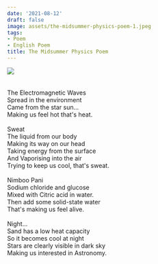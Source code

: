 ```yaml
---
date: '2021-08-12'
draft: false
image: assets/the-midsummer-physics-poem-1.jpeg
tags:
- Poem
- English Poem
title: The Midsummer Physics Poem
---
```

[![](https://blogger.googleusercontent.com/img/b/R29vZ2xl/AVvXsEjyWzyXhnJ7J97IGwmf-j4r11F6lYMB72iFyIJlrVX6O4WUgHXvjnobvHIhHmoWQNzQZn2s1KDmABzS7sKW5iJJhMq7Z88Ks9fbvtEsfiH0Fwc83XdyG23xLmcOWpCkXpMeYFnXiX0yATWBGipUy1tvZWvKk6THZEMxFL7InvqJHrNVNmryy6XmNdon3A/w355-h266/IMG_20200306_152735.jpg)](https://blogger.googleusercontent.com/img/b/R29vZ2xl/AVvXsEjyWzyXhnJ7J97IGwmf-j4r11F6lYMB72iFyIJlrVX6O4WUgHXvjnobvHIhHmoWQNzQZn2s1KDmABzS7sKW5iJJhMq7Z88Ks9fbvtEsfiH0Fwc83XdyG23xLmcOWpCkXpMeYFnXiX0yATWBGipUy1tvZWvKk6THZEMxFL7InvqJHrNVNmryy6XmNdon3A/s4160/IMG_20200306_152735.jpg)\
  \
  \
The Electromagnetic Waves\
Spread in the environment\
Came from the star sun...\
Making us feel hot that's heat.\
  \
Sweat \
The liquid from our body\
Making its way on our head\
Taking energy from the surface\
And Vaporising into the air\
Trying to keep us cool, that's sweat.\
  \
Nimboo Pani\
Sodium chloride and glucose \
Mixed with Citric acid in water.\
Then add some solid-state water\
That's making us feel alive.\
  \
Night...\
Sand has a low heat capacity\
So it becomes cool at night \
Stars are clearly visible in dark sky\
Making us interested in Astronomy.
